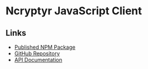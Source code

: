 # Ncryptyr JavaScript Client

## Links
 - [Published NPM Package](https://www.npmjs.com/package/ncryptyr-client)
 - [GitHub Repository](https://github.com/netradius/ncryptyr-client-js)
 - [API Documentation](https://api.ncryptyr.com/docs/)

